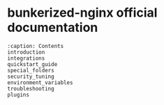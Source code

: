 # bunkerized-nginx official documentation

```{toctree}
:caption: Contents
introduction
integrations
quickstart_guide
special_folders
security_tuning
environment_variables
troubleshooting
plugins
```
